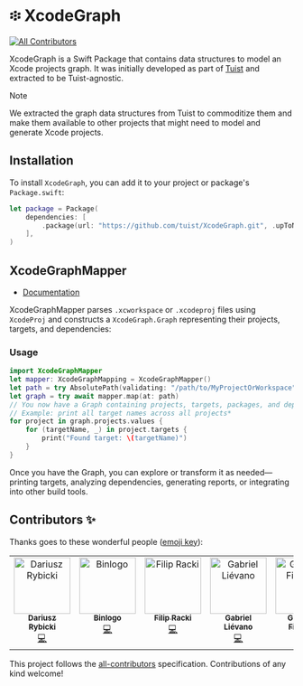 # ፨ XcodeGraph
<!-- ALL-CONTRIBUTORS-BADGE:START - Do not remove or modify this section -->
[![All Contributors](https://img.shields.io/badge/all_contributors-6-orange.svg?style=flat-square)](#contributors-)
<!-- ALL-CONTRIBUTORS-BADGE:END -->

XcodeGraph is a Swift Package that contains data structures to model an Xcode projects graph.
It was initially developed as part of [Tuist](https://github.com/tuist/tuist) and extracted to be Tuist-agnostic.

> [!NOTE]
> We extracted the graph data structures from Tuist to commoditize them and make them available to other projects that might need to model and generate Xcode projects.

## Installation

To install `XcodeGraph`, you can add it to your project or package's `Package.swift`:

```swift
let package = Package(
    dependencies: [
        .package(url: "https://github.com/tuist/XcodeGraph.git", .upToNextMajor(from: "0.7.0")),
    ],
)
```

## XcodeGraphMapper

- [Documentation](https://xcodegraph.pages.dev/documentation/XcodeGraphMapper)

XcodeGraphMapper parses `.xcworkspace` or `.xcodeproj` files using `XcodeProj` and constructs a `XcodeGraph.Graph` representing their projects, targets, and dependencies:

### Usage

```swift
import XcodeGraphMapper
let mapper: XcodeGraphMapping = XcodeGraphMapper()
let path = try AbsolutePath(validating: "/path/to/MyProjectOrWorkspace")
let graph = try await mapper.map(at: path)
// You now have a Graph containing projects, targets, packages, and dependencies.*
// Example: print all target names across all projects*
for project in graph.projects.values {
    for (targetName, _) in project.targets {
        print("Found target: \(targetName)")
    }
}
```

Once you have the Graph, you can explore or transform it as needed—printing targets, analyzing dependencies, generating reports, or integrating into other build tools.

## Contributors ✨

Thanks goes to these wonderful people ([emoji key](https://allcontributors.org/docs/en/emoji-key)):

<!-- ALL-CONTRIBUTORS-LIST:START - Do not remove or modify this section -->
<!-- prettier-ignore-start -->
<!-- markdownlint-disable -->
<table>
  <tbody>
    <tr>
      <td align="center" valign="top" width="14.28%"><a href="http://darrarski.pl"><img src="https://avatars.githubusercontent.com/u/1384684?v=4?s=100" width="100px;" alt="Dariusz Rybicki"/><br /><sub><b>Dariusz Rybicki</b></sub></a><br /><a href="https://github.com/tuist/XcodeGraph/commits?author=darrarski" title="Code">💻</a></td>
      <td align="center" valign="top" width="14.28%"><a href="https://github.com/Binlogo"><img src="https://avatars.githubusercontent.com/u/7845507?v=4?s=100" width="100px;" alt="Binlogo"/><br /><sub><b>Binlogo</b></sub></a><br /><a href="https://github.com/tuist/XcodeGraph/commits?author=Binlogo" title="Code">💻</a></td>
      <td align="center" valign="top" width="14.28%"><a href="https://github.com/filipracki"><img src="https://avatars.githubusercontent.com/u/27164368?v=4?s=100" width="100px;" alt="Filip Racki"/><br /><sub><b>Filip Racki</b></sub></a><br /><a href="https://github.com/tuist/XcodeGraph/commits?author=filipracki" title="Code">💻</a></td>
      <td align="center" valign="top" width="14.28%"><a href="https://github.com/rgnns"><img src="https://avatars.githubusercontent.com/u/811827?v=4?s=100" width="100px;" alt="Gabriel Liévano"/><br /><sub><b>Gabriel Liévano</b></sub></a><br /><a href="https://github.com/tuist/XcodeGraph/commits?author=rgnns" title="Code">💻</a></td>
      <td align="center" valign="top" width="14.28%"><a href="https://github.com/fila95"><img src="https://avatars.githubusercontent.com/u/7265334?v=4?s=100" width="100px;" alt="Giovanni Filaferro"/><br /><sub><b>Giovanni Filaferro</b></sub></a><br /><a href="https://github.com/tuist/XcodeGraph/commits?author=fila95" title="Code">💻</a></td>
      <td align="center" valign="top" width="14.28%"><a href="https://github.com/Garfeild"><img src="https://avatars.githubusercontent.com/u/12799?v=4?s=100" width="100px;" alt="Anton Kolchunov"/><br /><sub><b>Anton Kolchunov</b></sub></a><br /><a href="https://github.com/tuist/XcodeGraph/commits?author=Garfeild" title="Code">💻</a></td>
    </tr>
  </tbody>
</table>

<!-- markdownlint-restore -->
<!-- prettier-ignore-end -->

<!-- ALL-CONTRIBUTORS-LIST:END -->

This project follows the [all-contributors](https://github.com/all-contributors/all-contributors) specification. Contributions of any kind welcome!
